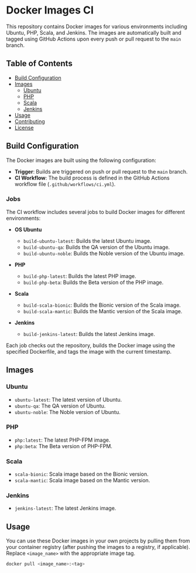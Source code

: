 # Docker Images CI

This repository contains Docker images for various environments including Ubuntu, PHP, Scala, and Jenkins. The images are automatically built and tagged using GitHub Actions upon every push or pull request to the `main` branch.

## Table of Contents
- [Build Configuration](#build-configuration)
- [Images](#images)
  - [Ubuntu](#ubuntu)
  - [PHP](#php)
  - [Scala](#scala)
  - [Jenkins](#jenkins)
- [Usage](#usage)
- [Contributing](#contributing)
- [License](#license)

## Build Configuration

The Docker images are built using the following configuration:

- **Trigger**: Builds are triggered on push or pull request to the `main` branch.
- **CI Workflow**: The build process is defined in the GitHub Actions workflow file (`.github/workflows/ci.yml`).

### Jobs

The CI workflow includes several jobs to build Docker images for different environments:

- **OS Ubuntu**
  - `build-ubuntu-latest`: Builds the latest Ubuntu image.
  - `build-ubuntu-qa`: Builds the QA version of the Ubuntu image.
  - `build-ubuntu-noble`: Builds the Noble version of the Ubuntu image.

- **PHP**
  - `build-php-latest`: Builds the latest PHP image.
  - `build-php-beta`: Builds the Beta version of the PHP image.

- **Scala**
  - `build-scala-bionic`: Builds the Bionic version of the Scala image.
  - `build-scala-mantic`: Builds the Mantic version of the Scala image.

- **Jenkins**
  - `build-jenkins-latest`: Builds the latest Jenkins image.

Each job checks out the repository, builds the Docker image using the specified Dockerfile, and tags the image with the current timestamp.

## Images

### Ubuntu

- `ubuntu-latest`: The latest version of Ubuntu.
- `ubuntu-qa`: The QA version of Ubuntu.
- `ubuntu-noble`: The Noble version of Ubuntu.

### PHP

- `php:latest`: The latest PHP-FPM image.
- `php:beta`: The Beta version of PHP-FPM.

### Scala

- `scala-bionic`: Scala image based on the Bionic version.
- `scala-mantic`: Scala image based on the Mantic version.

### Jenkins

- `jenkins-latest`: The latest Jenkins image.

## Usage

You can use these Docker images in your own projects by pulling them from your container registry (after pushing the images to a registry, if applicable). Replace `<image_name>` with the appropriate image tag.

```bash
docker pull <image_name>:<tag>
